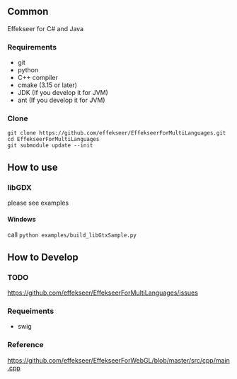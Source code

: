 ## Common
 
Effekseer for C# and Java

### Requirements
- git
- python
- C++ compiler
- cmake (3.15 or later)
- JDK (If you develop it for JVM)
- ant (If you develop it for JVM)

### Clone

```
git clone https://github.com/effekseer/EffekseerForMultiLanguages.git
cd EffekseerForMultiLanguages
git submodule update --init
```

## How to use

### libGDX

please see examples

#### Windows

call ```python examples/build_libGtxSample.py ```

## How to Develop

### TODO

https://github.com/effekseer/EffekseerForMultiLanguages/issues

### Requeiments

- swig

### Reference

https://github.com/effekseer/EffekseerForWebGL/blob/master/src/cpp/main.cpp
